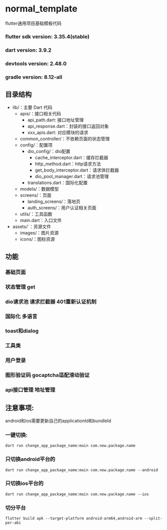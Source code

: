 # normal_template
flutter通用项目基础模板代码
### flutter sdk version: 3.35.4(stable)
### dart version: 3.9.2
### devtools version: 2.48.0
### gradle version: 8.12-all
## 目录结构
- lib/：主要 Dart 代码
    - apis/：接口相关代码
        - api_path.dart: 接口地址管理
        - api_response.dart：封装的接口返回对象
        - xxx_apis.dart: 对应模块的请求
    - common_controller/：不依赖页面的状态管理
    - config/：配置项
        - dio_config/：dio配置
            - cache_interceptor.dart：缓存拦截器
            - http_method.dart：http请求方法
            - get_body_interceptor.dart：请求体拦截器
            - dio_pool_manager.dart：请求池管理
        - translations.dart：国际化配置
    - models/：数据模型
    - screens/：页面
        - landing_screens/：落地页
        - auth_screens/：用户认证相关页面
    - utils/：工具函数
    - main.dart：入口文件
- assets/`：资源文件
    - images/：图片资源
    - icons/：图标资源  
## 功能
### 基础页面
### 状态管理 get
### dio请求池 请求拦截器 401重新认证机制
### 国际化 多语言
### toast和dialog
### 工具类
### 用户登录
### 图形验证码 gocaptcha适配滑动验证
### api接口管理 地址管理
## 注意事项:
android和ios需要更新自己的applicationId和bundleId
### 一键切换:
```dart run change_app_package_name:main com.new.package.name```
### 只切换android平台的
```dart run change_app_package_name:main com.new.package.name --android```
### 只切换ios平台的
```dart run change_app_package_name:main com.new.package.name --ios```
### 切分平台
```flutter build apk --target-platform android-arm64,android-arm --split-per-abi```
